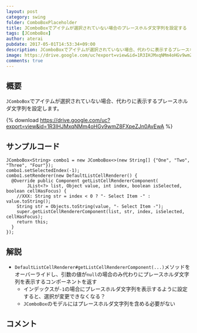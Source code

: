 ```yaml
---
layout: post
category: swing
folder: ComboBoxPlaceholder
title: JComboBoxでアイテムが選択されていない場合のプレースホルダ文字列を設定する
tags: [JComboBox]
author: aterai
pubdate: 2017-05-01T14:53:34+09:00
description: JComboBoxでアイテムが選択されていない場合、代わりに表示するプレースホルダ文字列を設定します。
image: https://drive.google.com/uc?export=view&id=1R3IHJMxqNMm4oHGv9wmZ8FXpeZJn0AvEwA
comments: true
---
```

## 概要
`JComboBox`でアイテムが選択されていない場合、代わりに表示するプレースホルダ文字列を設定します。

{% download https://drive.google.com/uc?export=view&id=1R3IHJMxqNMm4oHGv9wmZ8FXpeZJn0AvEwA %}

## サンプルコード
<pre class="prettyprint"><code>JComboBox&lt;String&gt; combo1 = new JComboBox&lt;&gt;(new String[] {"One", "Two", "Three", "Four"});
combo1.setSelectedIndex(-1);
combo1.setRenderer(new DefaultListCellRenderer() {
  @Override public Component getListCellRendererComponent(
        JList&lt;?&gt; list, Object value, int index, boolean isSelected, boolean cellHasFocus) {
    //XXX: String str = index &lt; 0 ? "- Select Item -" : value.toString();
    String str = Objects.toString(value, "- Select Item -");
    super.getListCellRendererComponent(list, str, index, isSelected, cellHasFocus);
    return this;
  }
});
</code></pre>

## 解説
- `DefaultListCellRenderer#getListCellRendererComponent(...)`メソッドをオーバーライドし、引数の値が`null`の場合のみ代わりにプレースホルダ文字列を表示するコンポーネントを返す
    - インデックスが`-1`の場合にプレースホルダ文字列を表示するように設定すると、選択が変更できなくなる？
    - `JComboBox`のモデルにはプレースホルダ文字列を含める必要がない

<!-- dummy comment line for breaking list -->

## コメント
